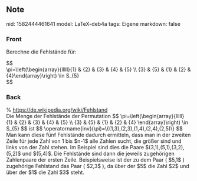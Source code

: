## Note
nid: 1582444461641
model: LaTeX-deb4a
tags: Eigene
markdown: false

### Front
Berechne die Fehlstände für:<div>
</div><div>$$</div><div>\pi=\left(\begin{array}{lllll}{1} & {2} & {3} & {4} & {5} \\ {3} & {5} & {1} & {2} & {4}\end{array}\right) \in S_{5}</div><div>$$
</div>

### Back
<div>% <a href="https://de.wikipedia.org/wiki/Fehlstand">https://de.wikipedia.org/wiki/Fehlstand</a></div><div>
</div>Die Menge der Fehlstände der Permutation
$$
\pi=\left(\begin{array}{lllll}
{1} & {2} & {3} & {4} & {5} \\
{3} & {5} & {1} & {2} & {4}
\end{array}\right) \in S_{5}
$$
ist
$$
\operatorname{inv}(\pi)=\{(1,3),(2,3),(1,4),(2,4),(2,5)\}
$$
Man kann diese fünf Fehlstände dadurch ermitteln, dass man in der zweiten Zeile für jede Zahl von 1 bis
$n-1$ alle Zahlen sucht, die größer sind und links von der Zahl stehen. Im Beispiel sind dies die Paare
$(3,1),(5,1),(3,2),(5,2)$ und $(5,4)$. Die Fehlstände sind dann die jeweils zugehörigen Zahlenpaare der ersten Zeile. Beispielsweise ist der zu dem Paar ( $5,1$ ) zugehörige Fehlstand das Paar ( $2,3$ ), da über der $5$ die Zahl $2$ und über der $1$ die Zahl $3$ steht.
